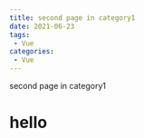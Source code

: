 ```yaml
---
title: second page in category1
date: 2021-06-23
tags:
 - Vue
categories:
 - Vue
---
```


second page in category1
# hello